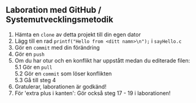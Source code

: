 ## Laboration med GitHub / Systemutvecklingsmetodik
1. Hämta en `clone` av detta projekt till din egen dator
2. Lägg till en rad `printf("Hello from <ditt namn>\n");` i `sayHello.c`
3. Gör en `commit` med din förändring
4. Gör en `push`
5. Om du har otur och en konflikt har uppstått medan du editerade filen:  
   5.1 Gör en `pull`  
   5.2 Gör en `commit` som löser konflikten  
   5.3 Gå till steg 4  
6. Gratulerar, laborationen är godkänd!
7. För 'extra plus i kanten': Gör också steg 17 - 19 i laborationen!
